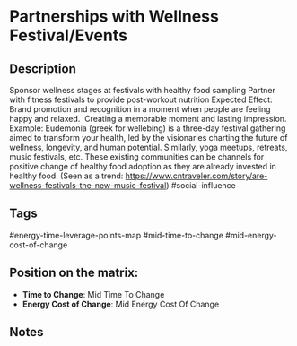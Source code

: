 # Partnerships with Wellness Festival/Events

## Description
Sponsor wellness stages at festivals with healthy food sampling Partner with fitness festivals to provide post-workout nutrition   Expected Effect:   Brand promotion and recognition in a moment when people are feeling happy and relaxed.  Creating a memorable moment and lasting impression.  Example: Eudemonia (greek for wellebing) is a three-day festival gathering aimed to transform your health, led by the visionaries charting the future of wellness, longevity, and human potential.  Similarly, yoga meetups, retreats, music festivals, etc. These existing communities can be channels for positive change of healthy food adoption as they are already invested in healthy food. (Seen as a trend: https://www.cntraveler.com/story/are-wellness-festivals-the-new-music-festival)   #social-influence

## Tags
#energy-time-leverage-points-map #mid-time-to-change #mid-energy-cost-of-change

## Position on the matrix:
- **Time to Change**: Mid Time To Change
- **Energy Cost of Change**: Mid Energy Cost Of Change

## Notes
<!-- Add your notes here -->
